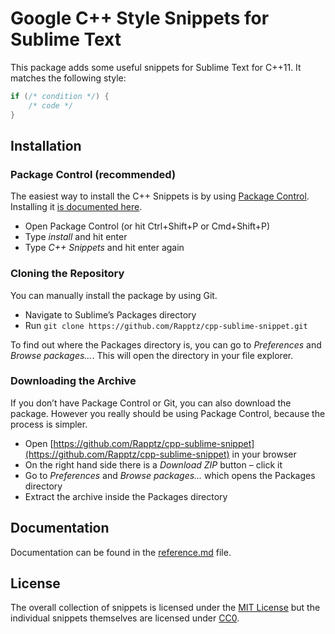 # Google C++ Style Snippets for Sublime Text

This package adds some useful snippets for Sublime Text for C++11. It matches the following style:

```cpp
if (/* condition */) {
    /* code */
}
```

## Installation

### Package Control (recommended)

The easiest way to install the C++ Snippets is by using [Package Control](https://packagecontrol.io/). Installing it [is documented here](https://packagecontrol.io/installation).

- Open Package Control (or hit Ctrl+Shift+P or Cmd+Shift+P)
- Type _install_ and hit enter
- Type _C++ Snippets_ and hit enter again

### Cloning the Repository

You can manually install the package by using Git.

- Navigate to Sublime’s Packages directory
- Run `git clone https://github.com/Rapptz/cpp-sublime-snippet.git`

To find out where the Packages directory is, you can go to _Preferences_ and _Browse packages…_. This will open the directory in your file explorer.

### Downloading the Archive

If you don’t have Package Control or Git, you can also download the package. However you really should be using Package Control, because the process is simpler.

- Open [https://github.com/Rapptz/cpp-sublime-snippet](https://github.com/Rapptz/cpp-sublime-snippet) in your browser
- On the right hand side there is a _Download ZIP_ button – click it
- Go to _Preferences_ and _Browse packages…_ which opens the Packages directory
- Extract the archive inside the Packages directory

## Documentation

Documentation can be found in the [reference.md](https://github.com/Rapptz/cpp-sublime-snippet/blob/master/reference.md) file.

## License

The overall collection of snippets is licensed under the [MIT License](http://opensource.org/licenses/MIT) but the individual snippets themselves are licensed under [CC0](https://creativecommons.org/publicdomain/zero/1.0/).
